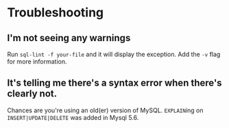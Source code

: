 # Troubleshooting

## I'm not seeing any warnings

Run `sql-lint -f your-file` and it will display the exception.
Add the `-v` flag for more information.

## It's telling me there's a syntax error when there's clearly not.

Chances are you're using an old(er) version of MySQL.
`EXPLAIN`ing on `INSERT|UPDATE|DELETE` was added in Mysql 5.6.
